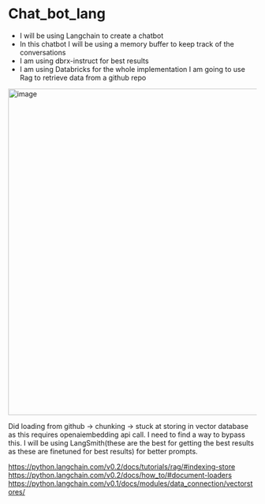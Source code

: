 # Chat_bot_lang
- I will be using Langchain to create a chatbot 
- In this chatbot I will be using a memory buffer to keep track of the conversations
- I am using dbrx-instruct for best results
- I am using Databricks for the whole implementation
I am going to use Rag to retrieve data from a github repo

<img width="661" alt="image" src="https://github.com/user-attachments/assets/3abda68d-c90c-4283-b30e-e6185ee88c89">

Did loading from github -> chunking -> stuck at storing in vector database as this requires openaiembedding api call. I need to find a way to bypass this.
I will be using LangSmith(these are the best for getting the best results as these are finetuned for best results) for better prompts.

https://python.langchain.com/v0.2/docs/tutorials/rag/#indexing-store
https://python.langchain.com/v0.2/docs/how_to/#document-loaders
https://python.langchain.com/v0.1/docs/modules/data_connection/vectorstores/
